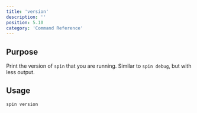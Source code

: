 ```yaml
---
title: 'version'
description: ''
position: 5.10
category: 'Command Reference'
---
```

## Purpose
Print the version of `spin` that you are running. Similar to `spin debug`, but with less output.

## Usage
```bash
spin version
```
